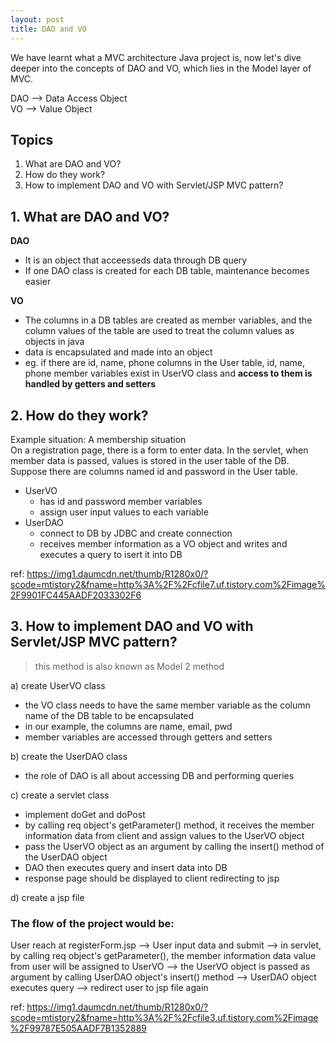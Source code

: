 ```yaml
---
layout: post
title: DAO and VO
---
```



We have learnt what a MVC architecture Java project is, now let's dive deeper into the concepts of DAO and VO, which lies in the Model layer of MVC.

DAO --> Data Access Object  
VO --> Value Object

## Topics
1. What are DAO and VO?
2. How do they work?
3. How to implement DAO and VO with Servlet/JSP MVC pattern?

## 1. What are DAO and VO?  
**DAO**  
- It is an object that acceesseds data through DB query  
- If one DAO class is created for each DB table, maintenance becomes easier  
      
**VO**  
- The columns in a DB tables are created as member variables, and the column values of the table are used to treat the column values as objects in java
- data is encapsulated and made into an object
- eg. if there are id, name, phone columns in the User table, id, name, phone member variables exist in UserVO class and **access to them is handled by getters and setters**
    

## 2. How do they work?  
Example situation: A membership situation  
On a registration page, there is a form to enter data. In the servlet, when member data is passed, values is stored in the user table of the DB.  
Suppose there are columns named id and password in the User table.  
- UserVO  
  - has id and password member variables
  - assign user input values to each variable
- UserDAO
  - connect to DB by JDBC and create connection
  - receives member information as a VO object and writes and executes a query to isert it into DB
  
ref: https://img1.daumcdn.net/thumb/R1280x0/?scode=mtistory2&fname=http%3A%2F%2Fcfile7.uf.tistory.com%2Fimage%2F9901FC445AADF2033302F6
    
## 3. How to implement DAO and VO with Servlet/JSP MVC pattern?    
>this method is also known as Model 2 method  
  
  
a) create UserVO class  
  - the VO class needs to have the same member variable as the column name of the DB table to be encapsulated  
  - in our example, the columns are name, email, pwd  
  - member variables are accessed through getters and setters  
  
b) create the UserDAO class  
  - the role of DAO is all about accessing DB and performing queries

c) create a servlet class
  - implement doGet and doPost
  - by calling req object's getParameter() method, it receives the member information data from client and assign values to the UserVO object
  - pass the UserVO object as an argument by calling the insert() method of the UserDAO object
  - DAO then executes query and insert data into DB
  - response page should be displayed to client redirecting to jsp
  
d) create a jsp file  


### The flow of the project would be:  
User reach at registerForm.jsp  --> User input data and submit --> in servlet, by calling req object's getParameter(), the member information data value from user will be assigned to UserVO --> the UserVO object is passed as argument by calling UserDAO object's insert() method --> UserDAO object executes query --> redirect user to jsp file again


ref: https://img1.daumcdn.net/thumb/R1280x0/?scode=mtistory2&fname=http%3A%2F%2Fcfile3.uf.tistory.com%2Fimage%2F99787E505AADF7B1352889
